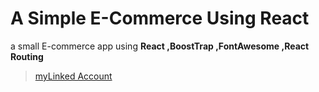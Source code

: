 # A Simple E-Commerce Using React 

a small E-commerce app using **React ,BoostTrap ,FontAwesome ,React Routing**
>[myLinked Account](https://www.linkedin.com/in/ahmed-abd-elhamied-elkoumey-533b93235/)
